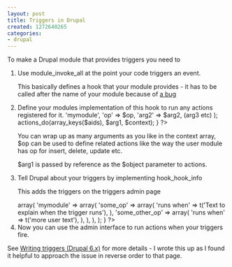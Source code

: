 ```yaml
---
layout: post
title: Triggers in Drupal
created: 1272640265
categories:
- drupal
---
```

To make a Drupal module that provides triggers you need to 

<ol>

<li>Use module_invoke_all at the point your code triggers an event. 

<?php
module_invoke_all('mymodule', $op, $arg1, $arg2, ....);
?>

This basically defines a hook that your module provides - it has to be called after the name of your module because of <a href="http://drupal.org/node/368573">a bug</a>

</li>

<!--break-->

<li>Define your modules implementation of this hook to run any actions registered for it.

<?php 

function mymodule_mymodule($op, $arg1, $arg2...){
   $aids = _trigger_get_hook_aids('mymodule', $op);
   $context = array(
     'hook' => 'mymodule',
     'op' => $op,
     'arg2' => $arg2,
      (arg3 etc) 
   );
   actions_do(array_keys($aids), $arg1, $context);

}

?>

You can wrap up as many arguments as you like in the context array, $op can be used to define related actions like the way the user module has op for insert, delete, update etc.

$arg1 is passed by reference as the $object parameter to actions.

</li>

<li>Tell Drupal about your triggers by implementing hook_hook_info

This adds the triggers on the triggers admin page

<?php
function mymodule_hook_info() {
  return array(
      'mymodule' => array(
        'mymodule' => array(
          'some_op' => array(
            'runs when' => t('Text to explain when the trigger runs'),
           ),
           'some_other_op' => array(
             'runs when' => t('more user text'),
           ),
         ),
       ),
   );
}

?>

</li>

<li>Now you can use the admin interface to run actions when your triggers fire.</li>

</ol>
See <a href="http://drupal.org/node/375833">Writing triggers (Drupal 6.x)</a> for more details - I wrote this up as I found it helpful to approach the issue in reverse order to that page. 




